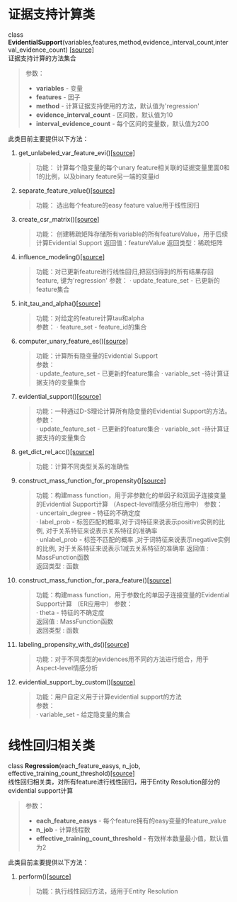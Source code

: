 # 证据支持计算类
class **EvidentialSupport**(variables,features,method,evidence_interval_count,interval_evidence_count) [[source]](../evidential_support.py)                
证据支持计算的方法集合
>参数：
> - **variables** - 变量
> - **features** - 因子
> - **method** - 计算证据支持使用的方法，默认值为'regression'
> - **evidence_interval_count** - 区间数，默认值为10
> - **interval_evidence_count** - 每个区间的变量数，默认值为200

此类目前主要提供以下方法：             
1. get_unlabeled_var_feature_evi()[[source]](../evidential_support.py)
    >功能： 计算每个隐变量的每个unary feature相关联的证据变量里面0和1的比例，以及binary feature另一端的变量id

2. separate_feature_value()[[source]](../evidential_support.py)
    >功能： 选出每个feature的easy feature value用于线性回归

3. create_csr_matrix()[[source]](../evidential_support.py)
    >功能： 创建稀疏矩阵存储所有variable的所有featureValue，用于后续计算Evidential Support
    >返回值：featureValue
    >返回类型：稀疏矩阵

4. influence_modeling()[[source]](../evidential_support.py)
    >功能：对已更新feature进行线性回归,把回归得到的所有结果存回feature, 键为'regression'
    >参数：
    > · update_feature_set - 已更新的feature集合

5. init_tau_and_alpha()[[source]](../evidential_support.py)
    >功能：对给定的feature计算tau和alpha  
    >参数：
    > · feature_set - feature_id的集合

6. computer_unary_feature_es()[[source]](../evidential_support.py)
    >功能：计算所有隐变量的Evidential Support  
    >参数：  
    > · update_feature_set - 已更新的feature集合
    > · variable_set -待计算证据支持的变量集合

7. evidential_support()[[source]](../evidential_support.py)
    >功能：一种通过D-S理论计算所有隐变量的Evidential Support的方法。
    >参数：  
    > · update_feature_set - 已更新的feature集合
    > · variable_set -待计算证据支持的变量集合
8. get_dict_rel_acc()[[source]](../evidential_support.py)
    >功能：计算不同类型关系的准确性

9. construct_mass_function_for_propensity()[[source]](../evidential_support.py)
    >功能：构建mass function，用于非参数化的单因子和双因子连接变量的Evidential Support计算 （Aspect-level情感分析应用中）
    >参数：  
    > · uncertain_degree - 特征的不确定度  
    > · label_prob - 标签匹配的概率,对于词特征来说表示positive实例的比例, 对于关系特征来说表示关系特征的准确率  
    > · unlabel_prob - 标签不匹配的概率 ,对于词特征来说表示negative实例的比例, 对于关系特征来说表示1减去关系特征的准确率
    >返回值 : MassFunction函数  
    >返回类型 : 函数  

10. construct_mass_function_for_para_feature()[[source]](../evidential_support.py)
    >功能：构建mass function，用于参数化的单因子连接变量的Evidential Support计算 （ER应用中）
    >参数：  
    > · theta - 特征的不确定度  
    >返回值 : MassFunction函数  
    >返回类型 : 函数  

11. labeling_propensity_with_ds()[[source]](../evidential_support.py)
    >功能：对于不同类型的evidences用不同的方法进行组合，用于Aspect-level情感分析

12. evidential_support_by_custom()[[source]](../evidential_support.py)
    >功能：用户自定义用于计算evidential support的方法  
    >参数：  
    > · variable_set - 给定隐变量的集合

# 线性回归相关类
class **Regression**(each_feature_easys, n_job, effective_training_count_threshold)[[source]]([source])  
线性回归相关类，对所有feature进行线性回归，用于Entity Resolution部分的evidential support计算
> 参数：
> - **each_feature_easys** - 每个feature拥有的easy变量的feature_value  
> - **n_job** - 计算线程数  
> - **effective_training_count_threshold** - 有效样本数量最小值，默认值为2  

此类目前主要提供以下方法：
1. perform()[[source]](../evidential_support.py)
    >功能：执行线性回归方法，适用于Entity Resolution
